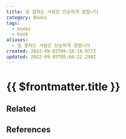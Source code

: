 ```yaml
---
title: 일 잘하는 사람은 단순하게 말합니다
category: Books
tags:
  - books
  - book
aliases:
  - 일 잘하는 사람은 단순하게 말합니다
created: 2022-09-02T04:18:18.977Z
updated: 2022-09-05T05:04:22.298Z
---
```


# {{ $frontmatter.title }}

## Related

## References
